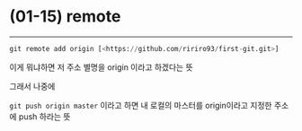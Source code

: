 # (01-15) remote

---

```python
git remote add origin [<https://github.com/ririro93/first-git.git>]
```

이게 뭐냐하면 저 주소 별명을 origin 이라고 하겠다는 뜻

그래서 나중에

`git push origin master` 이라고 하면 내 로컬의 마스터를 origin이라고 지정한 주소에 push 하라는 뜻